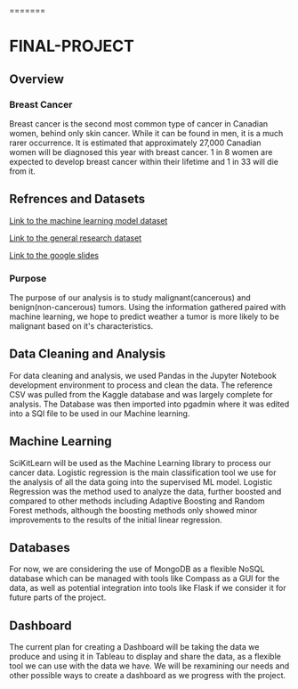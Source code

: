=======
# FINAL-PROJECT 

## Overview

### Breast Cancer

Breast cancer is the second most common type of cancer in Canadian women, behind only skin cancer. While it can be found in men, it is a much rarer occurrence.  It is estimated that approximately 27,000 Canadian women will be diagnosed this year with breast cancer. 1 in 8 women are expected to develop breast cancer within their lifetime and 1 in 33 will die from it.

## Refrences and Datasets 

[Link to the machine learning model dataset](https://www.kaggle.com/code/abhinavbhuyan/classification-xgboost-with-bayesian-optimization)

[Link to the general research dataset](https://www.kaggle.com/code/sarwat182/breast-cancer-analysis/data)

[Link to the google slides](https://docs.google.com/presentation/d/1fotAlGPDRyW_qi-WU9KC5ZwFHhCD2JULXEuIX8I3wA8/edit?usp=sharing)

### Purpose

The purpose of our analysis is to study malignant(cancerous) and benign(non-cancerous) tumors. Using the information gathered paired with machine learning, we hope to predict weather a tumor is more likely to be malignant based on it's characteristics.

## Data Cleaning and Analysis
For data cleaning and analysis, we used Pandas in the Jupyter Notebook development environment to process and clean the data. The reference CSV was pulled from the Kaggle database and was largely complete for analysis. The Database was then imported into pgadmin where it was edited into a SQl file to be used in our Machine learning.   

## Machine Learning
SciKitLearn will be used as the Machine Learning library to process our cancer data. Logistic regression is the main classification tool we use for the analysis of all the data going into the supervised ML model. Logistic Regression was the method used to analyze the data, further boosted and compared to other methods including Adaptive Boosting and Random Forest methods, although the boosting methods only showed minor improvements to the results of the initial linear regression.


## Databases
For now, we are considering the use of MongoDB as a flexible NoSQL database which can be managed with tools like Compass as a GUI for the data, as well as potential integration into tools like Flask if we consider it for future parts of the project.


## Dashboard
The current plan for creating a Dashboard will be taking the data we produce and using it in Tableau to display and share the data, as a flexible tool we can use with the data we have. We will be rexamining our needs and other possible ways to create a dashboard as we progress with the project.
